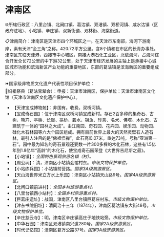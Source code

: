 # 津南区  
🌐所辖行政区：八里台镇、北闸口镇、葛沽镇、双港镇、双桥河镇、咸水沽镇（区政府驻地）、小站镇、辛庄镇、双新街道、双林街、海棠街道。  

📋津南简介：津南区是天津市四个环城区之一。在天津市东南部，海河下游南岸，素有天津“金三角”之称。420.72平方公里。含8个镇和在市区的长青办事处。津南区东临天津港，西接市中心城区，南接大港石化工业区，北依海河，占海河综合开发全长72公里的中下游32公里，处于天津市经济发展的主轴上是承接中心城区城市功能和滨海新区产业功能的重要地区，东部的葛沽镇是滨海新区的重要组成部分。  

⏩国家级非物质文化遗产代表性项目保护单位：  
🔸妈祖祭典（葛沽宝辇会）：申报：天津市津南区，保护单位：天津市津南区文化馆（天津市津南区文化遗产保护中心）。  

* 【天津宝成博物苑】：非国有，收费。双桥河镇。  
* 【宝成奇石园】：位于津南区双桥河镇宝成新村。存石2百多种的集奇石、古树、艳卉、亭榭、长廊、拱桥、碧水、锦鱼、珍禽、名犬、佛塔、木化石、古建筑于一体的“园林之大成”。由江南园、奇石园、花卉园、娱乐园、动物园、硅化木石林园等六大个园区组成。拥有目前世界上最大的天然灵壁石人造石林，最引人注目的是“佛祖悟禅”，此石高l0.07米，重达73吨，号称“亚洲第一石”。园中最为知名的奇石景观还要数一片300多棵的木化石林，这些有1.5亿年到1.8亿年“高龄”的木化石，使宝成奇石园荣登《大世界吉尼斯之最》。  
* 【小站镇】：*全国特色景观旅游名镇（村）。*  
* 【周公祠】：清，津南区小站镇会馆村东。*市级文物保护单位。*  
* 【小站练兵园】：小站镇前营路。*国家3A级旅游景区。*  
* 【天山海世界米立方水上乐园】：津南区小站镇天山路9号。*国家4A级旅游景区。*  
* 【北闸口镇前进村】：*全国乡村旅游重点村。*  
* 【八里台镇西小站村】：*全国乡村旅游重点村。*  
* 【巨葛庄遗址】：战国，津南区八里台镇巨葛庄村东。*市级文物保护单位。*  
* 【津东书院旧址】：清同治十三年（1874年），津南区葛沽镇东大街48号。*市级文物保护单位。*  
* 【辛庄慈云寺】：明，津南区辛庄镇高庄子地铁站旁。*市级文物保护单位。*  
* 【中华石园】：津南区双港镇南兴道280号。*国家2A级旅游景区。*  
* 【时代记忆馆】：津南区葛万公路37号。*国家3A级旅游景区。*  
